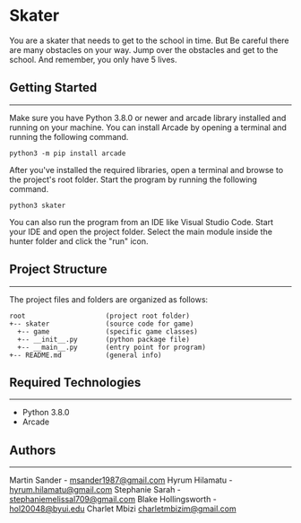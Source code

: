 
# Skater
You are a skater that needs to get to the school in time. But Be careful there are many obstacles on your way.
Jump over the obstacles and get to the school. And remember, you only have 5 lives.

## Getting Started
---
Make sure you have Python 3.8.0 or newer and arcade library installed
and running on your machine. You can install Arcade by opening a terminal 
and running the following command.
```
python3 -m pip install arcade
```
After you've installed the required libraries, open a terminal and browse to the 
project's root folder. Start the program by running the following command.
```
python3 skater 
```
You can also run the program from an IDE like Visual Studio Code. Start your IDE 
and open the project folder. Select the main module inside the hunter folder and 
click the "run" icon.

## Project Structure
---
The project files and folders are organized as follows:
```
root                    (project root folder)
+-- skater              (source code for game)
  +-- game              (specific game classes)
  +-- __init__.py       (python package file)
  +-- __main__.py       (entry point for program)
+-- README.md           (general info)
```

## Required Technologies
---
* Python 3.8.0
* Arcade

## Authors
---
Martin Sander - msander1987@gmail.com
Hyrum Hilamatu - hyrum.hilamatu@gmail.com
Stephanie Sarah - stephaniemelissal709@gmail.com
Blake Hollingsworth - hol20048@byui.edu
Charlet Mbizi charletmbizim@gmail.com
